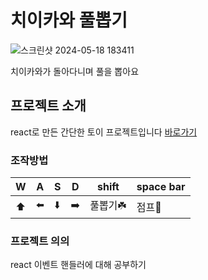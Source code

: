 # 치이카와 풀뽑기
![스크린샷 2024-05-18 183411](https://github.com/parkchowon/playground/assets/70216263/21587921-ee62-4d38-810d-25061c352110)

치이카와가 돌아다니며 풀을 뽑아요

## 프로젝트 소개

react로 만든 간단한 토이 프로젝트입니다
[바로가기](https://parkchowon.github.io/playground/)

### 조작방법

| W   | A   | S   | D   | shift    | space bar |
| --- | --- | --- | --- | -------- | --------- |
| ⬆️  | ⬅️  | ⬇️  | ➡️  | 풀뽑기☘️ | 점프💨    |

### 프로젝트 의의

react 이벤트 핸들러에 대해 공부하기
